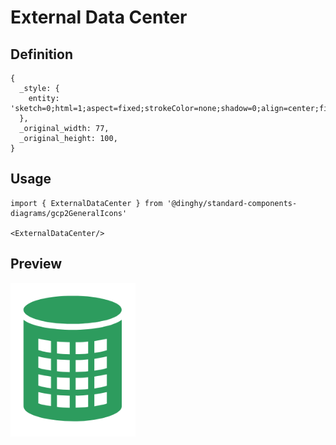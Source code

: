 # External Data Center

## Definition

```
{
  _style: { 
    entity: 'sketch=0;html=1;aspect=fixed;strokeColor=none;shadow=0;align=center;fillColor=#2D9C5E;verticalAlign=top;labelPosition=center;verticalLabelPosition=bottom;shape=mxgraph.gcp2.external_data_center',
  },
  _original_width: 77,
  _original_height: 100,
}
```

## Usage

```
import { ExternalDataCenter } from '@dinghy/standard-components-diagrams/gcp2GeneralIcons'

<ExternalDataCenter/>
```

## Preview

<img src="./external-data-center.png" width="200"/>
